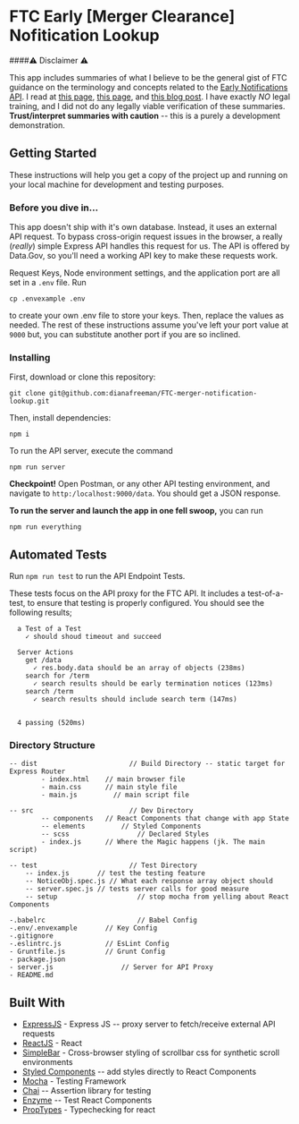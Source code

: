 # FTC Early [Merger Clearance] Nofitication Lookup
####⚠️ Disclaimer ⚠️

This app includes summaries of what I believe to be the general gist of FTC guidance on the terminology and concepts related to the [Early Notifications API](https://www.ftc.gov/developer/api/v0/endpoints/hsr-early-termination-notices). I read at [this page,](https://www.ftc.gov/enforcement/premerger-notification-program) [this page](https://www.ftc.gov/enforcement/premerger-notification-program/early-termination-notices/about-early-termination-notices), and [this blog post](https://www.ftc.gov/news-events/blogs/competition-matters/2017/08/getting-sync-hsr-timing-considerations). I have exactly *NO* legal training, and I did not do any legally viable verification of these summaries. **Trust/interpret summaries with caution** -- this is a purely a development demonstration. 


## Getting Started

These instructions will help you get a copy of the project up and running on your local machine for development and testing purposes.

### Before you dive in...

This app doesn't ship with it's own database. Instead, it uses an external API request.  To bypass cross-origin request issues in the browser, a really (*really*) simple Express API handles this request for us. The API is offered by Data.Gov, so you'll need a working API key to make these requests work. 

Request Keys, Node environment settings, and the application port are all set in a `.env` file. Run

```
cp .envexample .env
```

to create your own .env file to store your keys. Then, replace the values as needed. The rest of these instructions assume you've left your port value at `9000` but, you can substitute another port if you are so inclined.

### Installing

First, download or clone this repository: 

```
git clone git@github.com:dianafreeman/FTC-merger-notification-lookup.git 
```

Then, install dependencies: 

```
npm i 
```

To run the API server, execute the command

```
npm run server
```

**Checkpoint!**  Open Postman, or any other API testing environment, and navigate to `http:/localhost:9000/data`. You should get a JSON response. 



**To run the server and launch the app in one fell swoop,** you can run 

```
npm run everything
```



## Automated Tests

Run `npm run test` to run the API Endpoint Tests.

These tests focus on the API proxy for the FTC API. It includes a test-of-a-test, to ensure that testing is properly configured. You should see the following results;

```
  a Test of a Test
    ✓ should shoud timeout and succeed

  Server Actions
    get /data
      ✓ res.body.data should be an array of objects (238ms)
    search for /term
      ✓ search results should be early termination notices (123ms)
    search /term
      ✓ search results should include search term (147ms)


  4 passing (520ms)
```



### Directory Structure

```
-- dist  					  // Build Directory -- static target for Express Router
		- index.html   	// main browser file
		- main.css    	// main style file
		- main.js   	  // main script file
		
-- src						  // Dev Directory
		-- components   // React Components that change with app State
		-- elements 		// Styled Components
		-- scss					// Declared Styles
		- index.js      // Where the Magic happens (jk. The main script)
		
-- test						  // Test Directory
	-- index.js       // test the testing feature
	-- NoticeObj.spec.js // What each response array object should
	-- server.spec.js // tests server calls for good measure
	-- setup 					// stop mocha from yelling about React Components
	
-.babelrc						// Babel Config
-.env/.envexample		// Key Config
-.gitignore 
-.eslintrc.js 			// EsLint Config
- Gruntfile.js 			// Grunt Config
- package.json
- server.js 				// Server for API Proxy 	
- README.md
```



## Built With

* [ExpressJS](https://expressjs.com/) - Express JS -- proxy server to fetch/receive external API requests
* [ReactJS](https://reactjs.org/) - React 
* [SimpleBar](https://github.com/Grsmto/simplebar) - Cross-browser styling of scrollbar css for synthetic scroll environments
* [Styled Components](https://www.styled-components.com/) -- add styles directly to React Components
* [Mocha](https://mochajs.org/) - Testing Framework
* [Chai](https://www.chaijs.com/api/) -- Assertion library for testing
* [Enzyme](https://airbnb.io/enzyme/) -- Test React Components
* [PropTypes](https://reactjs.org/docs/typechecking-with-proptypes.html) - Typechecking for react



